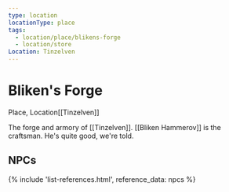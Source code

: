 ```yaml
---
type: location
locationType: place
tags:
  - location/place/blikens-forge
  - location/store
Location: Tinzelven
---
```


# Bliken's Forge
Place, <span class="dataview inline-field"><span class="inline-field-key">Location</span><span class="inline-field-value">[[Tinzelven]]</span></span>

The forge and armory of [[Tinzelven]]. [[Bliken Hammerov]] is the craftsman. He's quite good, we're told.

## NPCs
{% include 'list-references.html', reference_data: npcs %}

